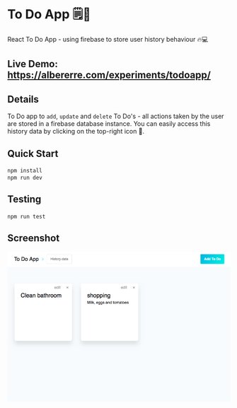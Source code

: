 # To Do App 🗒️📎
React To Do App - using firebase to store user history behaviour 🔥💻 

## Live Demo:  https://albererre.com/experiments/todoapp/

## Details 
To Do app to `add`, `update` and `delete` To Do's - all actions taken by the user are stored in a firebase database instance. You can easily access this history data by clicking on the top-right icon 📖.

## Quick Start 
```
npm install
npm run dev 
``` 

## Testing 
```
npm run test 
``` 

## Screenshot

![example-screenshot](https://github.com/AlberErre/To-Do-App/blob/master/example-screenshot.png?raw=true)
